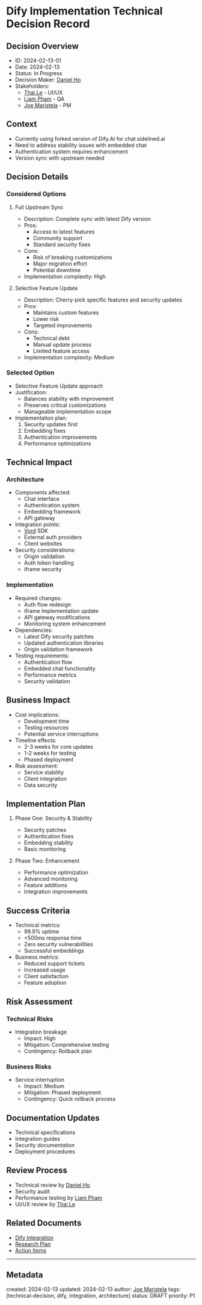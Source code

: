 # Dify Implementation Technical Decision Record

## Decision Overview
- ID: 2024-02-13-01
- Date: 2024-02-13
- Status: In Progress
- Decision Maker: [Daniel Ho](/NAMES_AND_TERMS/people/daniel-ho.md)
- Stakeholders: 
  - [Thai Le](/NAMES_AND_TERMS/people/thai-le.md) - UI/UX
  - [Liam Pham](/NAMES_AND_TERMS/people/liam-pham.md) - QA
  - [Joe Maristela](/NAMES_AND_TERMS/people/joe-maristela.md) - PM

## Context
- Currently using forked version of Dify.AI for chat.sidelined.ai
- Need to address stability issues with embedded chat
- Authentication system requires enhancement
- Version sync with upstream needed

## Decision Details
### Considered Options
1. Full Upstream Sync
   - Description: Complete sync with latest Dify version
   - Pros:
     - Access to latest features
     - Community support
     - Standard security fixes
   - Cons:
     - Risk of breaking customizations
     - Major migration effort
     - Potential downtime
   - Implementation complexity: High

2. Selective Feature Update
   - Description: Cherry-pick specific features and security updates
   - Pros:
     - Maintains custom features
     - Lower risk
     - Targeted improvements
   - Cons:
     - Technical debt
     - Manual update process
     - Limited feature access
   - Implementation complexity: Medium

### Selected Option
- Selective Feature Update approach
- Justification: 
  - Balances stability with improvement
  - Preserves critical customizations
  - Manageable implementation scope
- Implementation plan:
  1. Security updates first
  2. Embedding fixes
  3. Authentication improvements
  4. Performance optimizations

## Technical Impact
### Architecture
- Components affected:
  - Chat interface
  - Authentication system
  - Embedding framework
  - API gateway
- Integration points:
  - [Vord](/NAMES_AND_TERMS/technologies/vord.md) SDK
  - External auth providers
  - Client websites
- Security considerations:
  - Origin validation
  - Auth token handling
  - iframe security

### Implementation
- Required changes:
  - Auth flow redesign
  - iframe implementation update
  - API gateway modifications
  - Monitoring system enhancement
- Dependencies:
  - Latest Dify security patches
  - Updated authentication libraries
  - Origin validation framework
- Testing requirements:
  - Authentication flow
  - Embedded chat functionality
  - Performance metrics
  - Security validation

## Business Impact
- Cost implications:
  - Development time
  - Testing resources
  - Potential service interruptions
- Timeline effects:
  - 2-3 weeks for core updates
  - 1-2 weeks for testing
  - Phased deployment
- Risk assessment:
  - Service stability
  - Client integration
  - Data security

## Implementation Plan
1. Phase One: Security & Stability
   - Security patches
   - Authentication fixes
   - Embedding stability
   - Basic monitoring

2. Phase Two: Enhancement
   - Performance optimization
   - Advanced monitoring
   - Feature additions
   - Integration improvements

## Success Criteria
- Technical metrics:
  - 99.9% uptime
  - <500ms response time
  - Zero security vulnerabilities
  - Successful embeddings
- Business metrics:
  - Reduced support tickets
  - Increased usage
  - Client satisfaction
  - Feature adoption

## Risk Assessment
### Technical Risks
- Integration breakage
  - Impact: High
  - Mitigation: Comprehensive testing
  - Contingency: Rollback plan

### Business Risks
- Service interruption
  - Impact: Medium
  - Mitigation: Phased deployment
  - Contingency: Quick rollback process

## Documentation Updates
- Technical specifications
- Integration guides
- Security documentation
- Deployment procedures

## Review Process
- Technical review by [Daniel Ho](/NAMES_AND_TERMS/people/daniel-ho.md)
- Security audit
- Performance testing by [Liam Pham](/NAMES_AND_TERMS/people/liam-pham.md)
- UI/UX review by [Thai Le](/NAMES_AND_TERMS/people/thai-le.md)

## Related Documents
- [Dify Integration](/NAMES_AND_TERMS/technologies/dify-integration.md)
- [Research Plan](/research-plan.md)
- [Action Items](/action-items-tracker.md)

---
## Metadata
created: 2024-02-13
updated: 2024-02-13
author: [Joe Maristela](/NAMES_AND_TERMS/people/joe-maristela.md)
tags: [technical-decision, dify, integration, architecture]
status: DRAFT
priority: P1